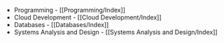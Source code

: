 - Programming - [[Programming/Index]]
- Cloud Development - [[Cloud Development/Index]]
- Databases - [[Databases/Index]]
- Systems Analysis and Design - [[Systems Analysis and Design/Index]]
